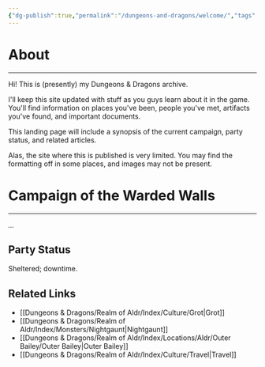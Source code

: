 ```yaml
---
{"dg-publish":true,"permalink":"/dungeons-and-dragons/welcome/","tags":["gardenEntry"]}
---
```


# About
---
Hi! This is (presently) my Dungeons & Dragons archive.

I'll keep this site updated with stuff as you guys learn about it in the game. You'll find information on places you've been, people you've met, artifacts you've found, and important documents.

This landing page will include a synopsis of the current campaign, party status, and related articles.

Alas, the site where this is published is very limited. You may find the formatting off in some places, and images may not be present.

# Campaign of the Warded Walls
---
*...*

## Party Status
Sheltered; downtime.

## Related Links
- [[Dungeons & Dragons/Realm of Aldr/Index/Culture/Grot\|Grot]]
- [[Dungeons & Dragons/Realm of Aldr/Index/Monsters/Nightgaunt\|Nightgaunt]]
- [[Dungeons & Dragons/Realm of Aldr/Index/Locations/Aldr/Outer Bailey/Outer Bailey\|Outer Bailey]]
- [[Dungeons & Dragons/Realm of Aldr/Index/Culture/Travel\|Travel]]